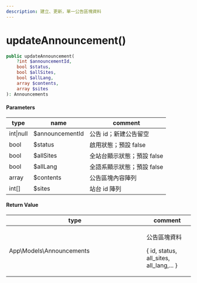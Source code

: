 ```yaml
---
description: 建立、更新，單一公告區塊資料
---
```


# updateAnnouncement()



```php
public updateAnnouncement(
    ?int $announcementId,
    bool $status,
    bool $allSites,
    bool $allLang,
    array $contents,
    array $sites
): Announcements
```

#### Parameters

| type      | name            | comment          |
| --------- | --------------- | ---------------- |
| int\|null | $announcementId | 公告 id；新建公告留空     |
| bool      | $status         | 啟用狀態；預設 false    |
| bool      | $allSites       | 全站台顯示狀態；預設 false |
| bool      | $allLang        | 全語系顯示狀態；預設 false |
| array     | $contents       | 公告區塊內容陣列         |
| int\[]    | $sites          | 站台 id 陣列         |

#### **Return Value**

<table><thead><tr><th width="359">type</th><th>comment</th></tr></thead><tbody><tr><td>App\Models\Announcements</td><td><p>公告區塊資料</p><p>{ id, status, all_sites, all_lang,... }</p></td></tr></tbody></table>
